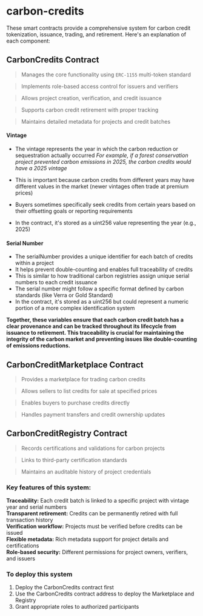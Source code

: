 # carbon-credits
These smart contracts provide a comprehensive system for carbon credit tokenization, issuance, trading, and retirement. Here's an explanation of each component:

## CarbonCredits Contract

>Manages the core functionality using `ERC-1155` multi-token standard

>Implements role-based access control for issuers and verifiers

>Allows project creation, verification, and credit issuance

>Supports carbon credit retirement with proper tracking

>Maintains detailed metadata for projects and credit batches

#### Vintage

- The vintage represents the year in which the carbon reduction or sequestration actually occurred
*For example, if a forest conservation project prevented carbon emissions in 2025, the carbon credits would have a 2025 vintage*

- This is important because carbon credits from different years may have different values in the market (newer vintages often trade at premium prices)

- Buyers sometimes specifically seek credits from certain years based on their offsetting goals or reporting requirements

- In the contract, it's stored as a uint256 value representing the year (e.g., 2025)

#### Serial Number

- The serialNumber provides a unique identifier for each batch of credits within a project
- It helps prevent double-counting and enables full traceability of credits
- This is similar to how traditional carbon registries assign unique serial numbers to each credit issuance
- The serial number might follow a specific format defined by carbon standards (like Verra or Gold Standard)
- In the contract, it's stored as a uint256 but could represent a numeric portion of a more complex identification system

**Together, these variables ensure that each carbon credit batch has a clear provenance and can be tracked throughout its lifecycle from issuance to retirement. This traceability is crucial for maintaining the integrity of the carbon market and preventing issues like double-counting of emissions reductions.**

## CarbonCreditMarketplace Contract

>Provides a marketplace for trading carbon credits

>Allows sellers to list credits for sale at specified prices

>Enables buyers to purchase credits directly

>Handles payment transfers and credit ownership updates


## CarbonCreditRegistry Contract

>Records certifications and validations for carbon projects

>Links to third-party certification standards

>Maintains an auditable history of project credentials



### Key features of this system:

**Traceability:** Each credit batch is linked to a specific project with vintage year and serial numbers<br>
**Transparent retirement:** Credits can be permanently retired with full transaction history<br>
**Verification workflow:** Projects must be verified before credits can be issued<br>
**Flexible metadata:** Rich metadata support for project details and certifications<br>
**Role-based security:** Different permissions for project owners, verifiers, and issuers<br>

### To deploy this system

1. Deploy the CarbonCredits contract first
2. Use the CarbonCredits contract address to deploy the Marketplace and Registry
3. Grant appropriate roles to authorized participants
